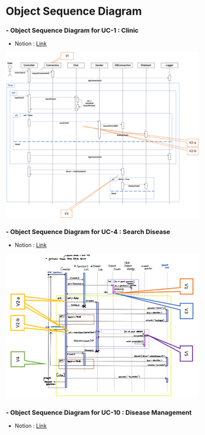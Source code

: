 # Object Sequence Diagram

### - Object Sequence Diagram for UC-1 : Clinic  
- Notion : [Link](https://www.notion.so/Sequence-Class-Diagram-for-UC-1-2fdc0b0c38e84df39169ff9cc20e937e)  

![image1](UC1_Object_Sequence_Diagram.png)


### - Object Sequence Diagram for UC-4 : Search Disease  
- Notion : [Link](https://www.notion.so/Sequence-Diagram-for-UC-4-9d4e065dabd34de098335d90682d72a2)  

![image2](UC4_Object_Sequence_Diagram.png)


### - Object Sequence Diagram for UC-10 : Disease Management  
- Notion : [Link](https://www.notion.so/Sequence-Diagram-for-UC-10-7d34f52f07cc48fea78291fbd0135cfd)  




